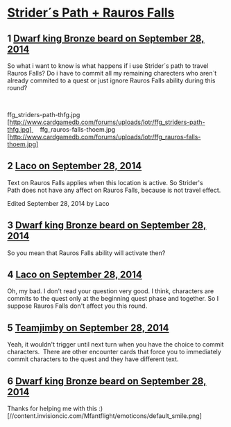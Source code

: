 # [Strider´s Path + Rauros Falls](https://community.fantasyflightgames.com/topic/123114-strider%C2%B4s-path-rauros-falls/)

## 1 [Dwarf king Bronze beard on September 28, 2014](https://community.fantasyflightgames.com/topic/123114-strider%C2%B4s-path-rauros-falls/?do=findComment&comment=1279912)

So what i want to know is what happens if i use Strider´s path to travel Rauros Falls? Do i have to commit all my remaining charecters who aren´t already commited to a quest or just ignore Rauros Falls ability during this round?

 

ffg_striders-path-thfg.jpg [http://www.cardgamedb.com/forums/uploads/lotr/ffg_striders-path-thfg.jpg]     ffg_rauros-falls-thoem.jpg [http://www.cardgamedb.com/forums/uploads/lotr/ffg_rauros-falls-thoem.jpg]

## 2 [Laco on September 28, 2014](https://community.fantasyflightgames.com/topic/123114-strider%C2%B4s-path-rauros-falls/?do=findComment&comment=1279920)

Text on Rauros Falls applies when this location is active. So Strider's Path does not have any affect on Rauros Falls, because is not travel effect.

Edited September 28, 2014 by Laco

## 3 [Dwarf king Bronze beard on September 28, 2014](https://community.fantasyflightgames.com/topic/123114-strider%C2%B4s-path-rauros-falls/?do=findComment&comment=1279947)

So you mean that Rauros Falls ability will activate then?

## 4 [Laco on September 28, 2014](https://community.fantasyflightgames.com/topic/123114-strider%C2%B4s-path-rauros-falls/?do=findComment&comment=1279982)

Oh, my bad. I don't read your question very good. I think, characters are commits to the quest only at the beginning quest phase and together. So I suppose Rauros Falls don't affect you this round.

## 5 [Teamjimby on September 28, 2014](https://community.fantasyflightgames.com/topic/123114-strider%C2%B4s-path-rauros-falls/?do=findComment&comment=1280036)

Yeah, it wouldn't trigger until next turn when you have the choice to commit characters.  There are other encounter cards that force you to immediately commit characters to the quest and they have different text.

## 6 [Dwarf king Bronze beard on September 28, 2014](https://community.fantasyflightgames.com/topic/123114-strider%C2%B4s-path-rauros-falls/?do=findComment&comment=1280225)

Thanks for helping me with this :) [//content.invisioncic.com/Mfantflight/emoticons/default_smile.png]


